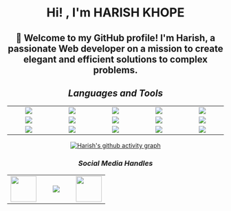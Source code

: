 <div align = "center">

# Hi! , I'm HARISH KHOPE

<h2>👋 Welcome to my GitHub profile! I'm Harish, a passionate Web developer on a mission to create elegant and efficient solutions to complex problems. </h2>


<!-- **Languages and Tools**:

<p align="center">
<img src="https://skillicons.dev/icons?i=cpp,html,css,javascript,react,nodejs,mysql,vscode,markdown,git,github,vercel,tailwind,bootstrap">
</p> -->




<h2 align='center'><i>Languages and Tools</i></h2>

<table width="400">
<tr>
    <td align='center' width="190">
        <img src="https://skillicons.dev/icons?i=cpp">
    </td>
    <td align='center' width="190">
        <img src="https://skillicons.dev/icons?i=html">
    </td>
    <td align='center' width="190">
        <img src="https://skillicons.dev/icons?i=css">
    </td>
     <td align='center' width="190">
        <img src="https://skillicons.dev/icons?i=javascript">
    </td>
    <td align='center'  width="190">
        <img src="https://skillicons.dev/icons?i=react">
    </td>
</tr>
<tr>
    <td align='center' width="190">
        <img src="https://skillicons.dev/icons?i=nodejs">
    </td>
    <td align='center' width="190">
        <img src="https://skillicons.dev/icons?i=mysql">
    </td>
     <td align='center' width="190">
        <img src="https://skillicons.dev/icons?i=vscode">
    </td>
    <td align='center' width="190">
        <img src="https://skillicons.dev/icons?i=markdown">
    </td>
    <td align='center'>
        <img src="https://skillicons.dev/icons?i=git">
    </td>
</tr>
<tr>
    <td align='center'>
        <img src="https://skillicons.dev/icons?i=github">
    </td>
    <td align='center'>
        <img src="https://skillicons.dev/icons?i=vercel">
    </td>
    <td align='center'>
        <img src="https://skillicons.dev/icons?i=tailwind">
    </td>
    <td align='center'>
        <img src="https://skillicons.dev/icons?i=bootstrap">
    </td>
    <td align='center'>
        <img src="https://skillicons.dev/icons?i=netlify">
    </td>
</tr>
</table>


[![Harish's github activity graph](https://github-readme-activity-graph.vercel.app/graph?username=Harishkhope&theme=react-dark)](https://github.com/Harishkhope/github-readme-activity-graph)

<!-- </div>
<div align = "center">

**Connect with me**:

[![Linkedin Badge](./img/linkedin.png)](https://www.linkedin.com/in/harishkhope/ "Connect on LinkedIn")
[![Instagram Badge](./img/instagram.png)](https://www.instagram.com/_harry__k/ "Connect on Isntagram")
[![Gmail Badge](./img/google.png)](mailto:harishkhope89@gmail.com "Connect via Email")

![userview](https://komarev.com/ghpvc/?username=harishkhope&label=Profile%20views&color=0e75b6&style=flat)
</div> -->


<h3 align='center'><i>Social Media Handles</i></h3>
<p align='center'>
 
<table width="200" align='center'>
<tr>
    <td align='center' width="60">
        <a href="https://twitter.com/khope_harish"><img src="https://skillicons.dev/icons?i=twitter" width="60"></a>
    </td>
    <td align='center' width="60">
        <a href="https://instagram.com/_harry__k?igshid=MzNlNGNkZWQ4Mg=="><img src="https://skillicons.dev/icons?i=instagram"></a>
    </td>
    <td align='center' width="60">
        <a href="https://www.linkedin.com/in/harishkhope"><img src="https://skillicons.dev/icons?i=linkedin" width="60"></a>
    </td>
</tr>
</table>

</p>